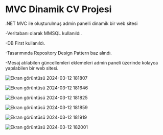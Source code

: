 # MVC Dinamik CV Projesi
 .NET MVC ile oluşturulmuş admin panelli dinamik bir web sitesi

-Veritabanı olarak MMSQL kullanıldı.

-DB First kullanıldı.

-Tasarımında Repository Design Pattern baz alındı.

-Mesaj atılabilen güncellemleri eklemeleri admin paneli üzerinde kolayca yapılabilen bir web sitesi.

![Ekran görüntüsü 2024-03-12 181807](https://github.com/Valeriuclghn/MVC-Dinamik-CV-Projesi/assets/133032994/a56b6440-fdf4-4b02-8b09-c56a9e5cfa5d)

![Ekran görüntüsü 2024-03-12 181646](https://github.com/Valeriuclghn/MVC-Dinamik-CV-Projesi/assets/133032994/172779c4-81ea-4e41-ac16-f08bfc403f94)

![Ekran görüntüsü 2024-03-12 181825](https://github.com/Valeriuclghn/MVC-Dinamik-CV-Projesi/assets/133032994/9ca5dbc1-379c-4acf-87a6-24c211069925)

![Ekran görüntüsü 2024-03-12 181859](https://github.com/Valeriuclghn/MVC-Dinamik-CV-Projesi/assets/133032994/9fae74cf-6535-4283-b4e4-5e537bc6ce23)

![Ekran görüntüsü 2024-03-12 181919](https://github.com/Valeriuclghn/MVC-Dinamik-CV-Projesi/assets/133032994/18cb4f84-5dfc-4920-867c-4a9527b99ac8)

![Ekran görüntüsü 2024-03-12 182001](https://github.com/Valeriuclghn/MVC-Dinamik-CV-Projesi/assets/133032994/5ee9e70b-b537-4485-93e4-b5f5a4d8e897)

